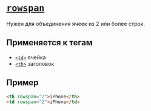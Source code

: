 # [`rowspan`](../index.md)

Нужен для объединения ячеек из 2 или более строк.

## Применяется к тегам

- [`<td>`](../Tags/td.md) ячейка
- [`<th>`](../Tags/th.md) заголовок

## Пример

```html
<th rowspan="2">iPhone</th>
<td rowspan="2">iPhone</td>
```
